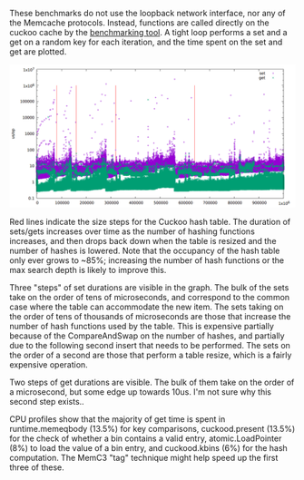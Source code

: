 These benchmarks do not use the loopback network interface, nor any of
the Memcache protocols. Instead, functions are called directly on the
cuckoo cache by the [benchmarking
tool](../../src/cuckood/bench/main.go). A tight loop performs a set and
a get on a random key for each iteration, and the time spent on the set
and get are plotted.

![Performance of sets and gets on random keys](bench.png)

Red lines indicate the size steps for the Cuckoo hash table. The
duration of sets/gets increases over time as the number of hashing
functions increases, and then drops back down when the table is resized
and the number of hashes is lowered. Note that the occupancy of the
hash table only ever grows to ~85%; increasing the number of hash
functions or the max search depth is likely to improve this.

Three "steps" of set durations are visible in the graph. The bulk of the
sets take on the order of tens of microseconds, and correspond to the
common case where the table can accommodate the new item. The sets
taking on the order of tens of thousands of microseconds are those that
increase the number of hash functions used by the table. This is
expensive partially because of the CompareAndSwap on the number of
hashes, and partially due to the following second insert that needs to
be performed. The sets on the order of a second are those that perform a
table resize, which is a fairly expensive operation.

Two steps of get durations are visible. The bulk of them take on the
order of a microsecond, but some edge up towards 10us. I'm not sure why
this second step exists..

CPU profiles show that the majority of get time is spent in
runtime.memeqbody (13.5%) for key comparisons, cuckood.present (13.5%)
for the check of whether a bin contains a valid entry,
atomic.LoadPointer (8%) to load the value of a bin entry, and
cuckood.kbins (6%) for the hash computation. The MemC3 "tag" technique
might help speed up the first three of these.
